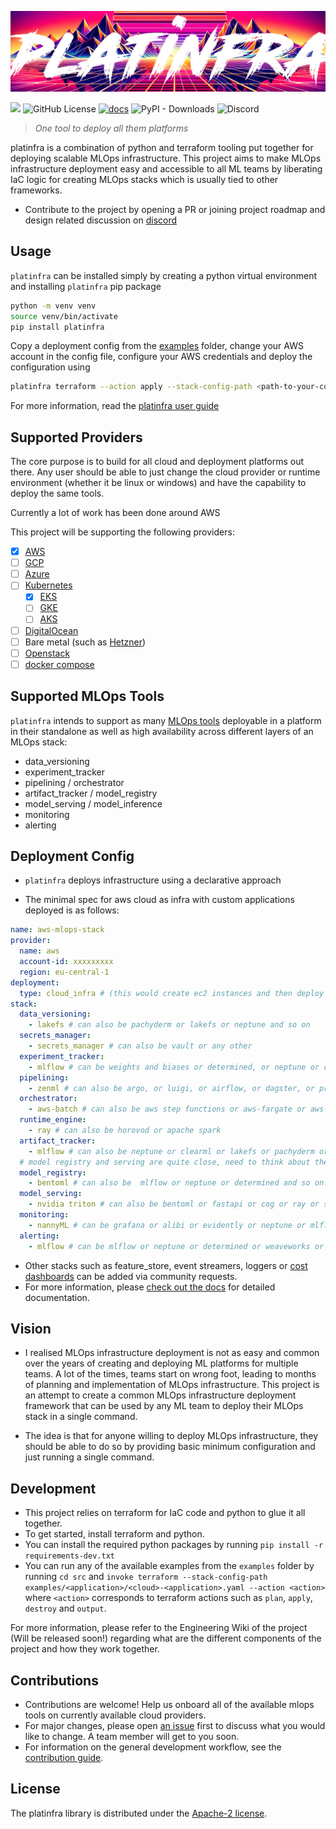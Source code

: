 ![Banner Logo](docs/_images/platinfra-logo.png)

[![](https://img.shields.io/pypi/v/platinfra)](https://pypi.org/project/platinfra)
![GitHub License](https://img.shields.io/github/license/platinfra/platinfra?color=orange)
[![docs](https://img.shields.io/badge/docs-latest-orange)](https://platinfra.github.io/)
![PyPI - Downloads](https://img.shields.io/pypi/dm/platinfra?color=orange)
![Discord](https://img.shields.io/discord/1199078513463009321?color=orange)

> _One tool to deploy all them platforms_

platinfra is a combination of python and terraform tooling put together for deploying scalable MLOps infrastructure. This project aims to make MLOps infrastructure deployment easy and accessible to all ML teams by liberating IaC logic for creating MLOps stacks which is usually tied to other frameworks.

- Contribute to the project by opening a PR or joining project roadmap and design related discussion on [discord](https://discord.gg/P49NPVNj)

## Usage

`platinfra` can be installed simply by creating a python virtual environment and installing `platinfra` pip package
```bash
python -m venv venv
source venv/bin/activate
pip install platinfra
```

Copy a deployment config from the [examples](https://github.com/platinfra/platinfra/tree/b6a753160d9841c522f661261a5eb569ee923608/examples) folder, change your AWS account in the config file, configure your AWS credentials and deploy the configuration using

```bash
platinfra terraform --action apply --stack-config-path <path-to-your-config>
```

For more information, read the [platinfra user guide](https://platinfra.github.io/user_guide/how_platinfra_works/)

## Supported Providers

The core purpose is to build for all cloud and deployment platforms out there. Any user should be able to just change the cloud provider or runtime environment (whether it be linux or windows) and have the capability to deploy the same tools.

Currently a lot of work has been done around AWS

This project will be supporting the following providers:
- [x] [AWS](https://aws.amazon.com/)
- [ ] [GCP](https://cloud.google.com/)
- [ ] [Azure](https://azure.microsoft.com/en-us)
- [ ] [Kubernetes](https://kubernetes.io/)
  - [x] [EKS](https://aws.amazon.com/eks/)
  - [ ] [GKE](https://cloud.google.com/kubernetes-engine)
  - [ ] [AKS](https://azure.microsoft.com/en-us/products/kubernetes-service)
- [ ] [DigitalOcean](https://www.digitalocean.com/)
- [ ] Bare metal (such as [Hetzner](https://www.hetzner.com/de))
- [ ] [Openstack](https://www.openstack.org/)
- [ ] [docker compose](https://docs.docker.com/compose/)

## Supported MLOps Tools

`platinfra` intends to support as many [MLOps tools](https://github.com/EthicalML/awesome-production-machine-learning/) deployable in a platform in their standalone as well as high availability across different layers of an MLOps stack:
- data_versioning
- experiment_tracker
- pipelining / orchestrator
- artifact_tracker / model_registry
- model_serving / model_inference
- monitoring
- alerting

## Deployment Config

- `platinfra` deploys infrastructure using a declarative approach

- The minimal spec for aws cloud as infra with custom applications deployed is as follows:

```yaml
name: aws-mlops-stack
provider:
  name: aws
  account-id: xxxxxxxxx
  region: eu-central-1
deployment:
  type: cloud_infra # (this would create ec2 instances and then deploy applications on it)
stack:
  data_versioning:
    - lakefs # can also be pachyderm or lakefs or neptune and so on
  secrets_manager:
    - secrets_manager # can also be vault or any other
  experiment_tracker:
    - mlflow # can be weights and biases or determined, or neptune or clearml and so on...
  pipelining:
    - zenml # can also be argo, or luigi, or airflow, or dagster, or prefect or flyte or kubeflow and so on...
  orchestrator:
    - aws-batch # can also be aws step functions or aws-fargate or aws-eks or azure-aks and so on...
  runtime_engine:
    - ray # can also be horovod or apache spark
  artifact_tracker:
    - mlflow # can also be neptune or clearml or lakefs or pachyderm or determined or wandb and so on...
  # model registry and serving are quite close, need to think about them...
  model_registry:
    - bentoml # can also be  mlflow or neptune or determined and so on...
  model_serving:
    - nvidia triton # can also be bentoml or fastapi or cog or ray or seldoncore or tf serving
  monitoring:
    - nannyML # can be grafana or alibi or evidently or neptune or mlflow or prometheus or weaveworks and so on...
  alerting:
    - mlflow # can be mlflow or neptune or determined or weaveworks or prometheus or grafana and so on...
```

- Other stacks such as feature_store, event streamers, loggers or [cost dashboards](https://www.kubecost.com/) can be added via community requests.
- For more information, please [check out the docs](https://platinfra.github.io/) for detailed documentation.

## Vision

- I realised MLOps infrastructure deployment is not as easy and common over the years of creating and deploying ML platforms for multiple teams. A lot of the times, teams start on wrong foot, leading to months of planning and implementation of MLOps infrastructure. This project is an attempt to create a common MLOps infrastructure deployment framework that can be used by any ML team to deploy their MLOps stack in a single command.

- The idea is that for anyone willing to deploy MLOps infrastructure, they should be able to do so by providing basic minimum configuration and just running a single command.

## Development

- This project relies on terraform for IaC code and python to glue it all together.
- To get started, install terraform and python.
- You can install the required python packages by running `pip install -r requirements-dev.txt`
- You can run any of the available examples from the `examples` folder by running `cd src` and `invoke terraform --stack-config-path examples/<application>/<cloud>-<application>.yaml --action <action>` where `<action>` corresponds to terraform actions such as `plan`, `apply`, `destroy` and `output`.

For more information, please refer to the Engineering Wiki of the project (Will be released soon!) regarding what are the different components of the project and how they work together.

## Contributions

- Contributions are welcome! Help us onboard all of the available mlops tools on currently available cloud providers.
- For major changes, please open [an issue](https://github.com/platinfra/platinfra/issues) first to discuss what you would like to change. A team member will get to you soon.
- For information on the general development workflow, see the [contribution guide](CONTRIBUTING.md).


## License

The platinfra library is distributed under the [Apache-2 license](https://github.com/platinfra/platinfra/blob/main/LICENSE).
